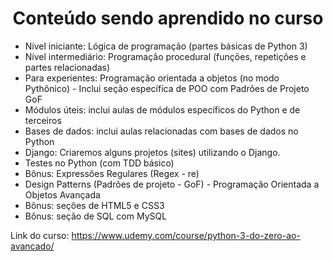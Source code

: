 

<center><h1>Conteúdo sendo aprendido no curso</h1></center>



- Nível iniciante: Lógica de programação (partes básicas de Python 3)
- Nível intermediário: Programação procedural (funções, repetições e partes relacionadas)
- Para experientes: Programação orientada a objetos (no modo Pythônico) - Inclui seção específica de POO com Padrões de Projeto GoF
- Módulos úteis: inclui aulas de módulos específicos do Python e de terceiros
- Bases de dados: inclui aulas relacionadas com bases de dados no Python
- Django: Criaremos alguns projetos (sites) utilizando o Django.
- Testes no Python (com TDD básico)
- Bônus: Expressões Regulares (Regex - re)
- Design Patterns (Padrões de projeto - GoF) - Programação Orientada a Objetos Avançada
- Bônus: seções de HTML5 e CSS3
- Bônus: seção de SQL com MySQL



Link do curso: https://www.udemy.com/course/python-3-do-zero-ao-avancado/

